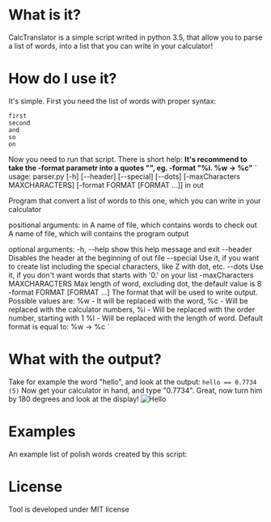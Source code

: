 # What is it?
CalcTranslator is a simple script writed in python 3.5, that allow you to parse a list of words, into a list that you can write in your calculator!

# How do I use it?
It's simple. First you need the list of words with proper syntax:

    first
	second
	and
	so
	on

Now you need to run that script. There is short help:
**It's recommend to take the -format parametr into a quotes "", eg. -format "%i. %w -> %c"**
`
usage: parser.py [-h] [--header] [--special] [--dots]
                 [-maxCharacters MAXCHARACTERS] [-format FORMAT [FORMAT ...]]
                 in out

Program that convert a list of words to this one, which you can write in your
calculator

positional arguments:
  in                    A name of file, which contains words to check
  out                   A name of file, which will contains the program output

optional arguments:
  -h, --help            show this help message and exit
  --header              Disables the header at the beginning of out file
  --special             Use it, if you want to create list including the
                        special characters, like Z with dot, etc.
  --dots                Use it, if you don't want words that starts with '0.'
                        on your list
  -maxCharacters MAXCHARACTERS
                        Max length of word, excluding dot, the default value
                        is 8
  -format FORMAT [FORMAT ...]
                        The format that will be used to write output. Possible
                        values are: 
						%w - It will be replaced with the word, 
						%c - Will be replaced with the calculator numbers, 
						%i - Will be replaced with the order number, starting with 1 
						%l - Will be replaced with the length of word.
                        Default format is equal to: %w -> %c
`

# What with the output?

Take for example the word "hello", and look at the output:
`hello == 0.7734 (5)`
Now get your calculator in hand, and type "0.7734". Great, now turn him by 180 degrees and look at the display!
![Hello](http://i.imgur.com/tYShXXx.jpg)

# Examples
An example list of polish words created by this script:

# License
Tool is developed under MIT license
